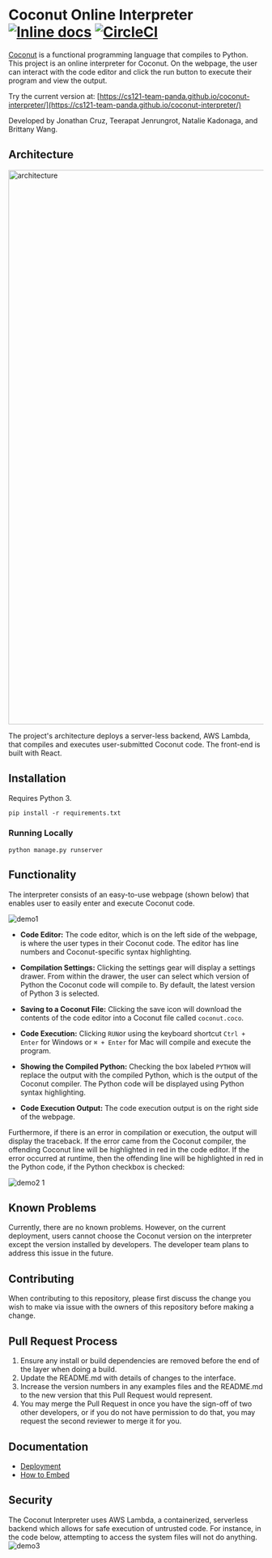 # Coconut Online Interpreter [![Inline docs](http://inch-ci.org/github/cs121-team-panda/coconut-interpreter-flask.svg?branch=master)](http://inch-ci.org/github/cs121-team-panda/coconut-interpreter-flask) [![CircleCI](https://circleci.com/gh/cs121-team-panda/coconut-interpreter-flask/tree/master.svg?style=svg)](https://circleci.com/gh/cs121-team-panda/coconut-interpreter-flask/tree/master)

[Coconut](http://coconut-lang.org/) is a functional programming language that compiles to Python. This project is an online interpreter for Coconut. On the webpage, the user can interact with the code editor and click the run button to execute their program and view the output.

Try the current version at: [https://cs121-team-panda.github.io/coconut-interpreter/](https://cs121-team-panda.github.io/coconut-interpreter/)

Developed by Jonathan Cruz, Teerapat Jenrungrot, Natalie Kadonaga, and Brittany Wang.

## Architecture 
<img width="1093" alt="architecture" src="https://user-images.githubusercontent.com/35832643/38783767-b5ef5236-40bb-11e8-91b4-e1d5bdc0aa18.png">

The project's architecture deploys a server-less backend, AWS Lambda, that compiles and executes user-submitted Coconut code. The front-end is built with React.

## Installation
Requires Python 3. 
```
pip install -r requirements.txt
```

### Running Locally
```
python manage.py runserver 
```

## Functionality

The interpreter consists of an easy-to-use webpage (shown below) that enables user to easily enter and execute Coconut code. 

![demo1](https://user-images.githubusercontent.com/35832643/39089307-f309052e-4578-11e8-8be7-7d1c01902a65.gif)

* **Code Editor:** The code editor, which is on the left side of the webpage, is where the user types in their Coconut code. The editor has line numbers and Coconut-specific syntax highlighting.

* **Compilation Settings:** Clicking the settings gear will display a settings drawer. From within the drawer, the user can select which version of Python the Coconut code will compile to. By default, the latest version of Python 3 is selected. 

* **Saving to a Coconut File:** Clicking the save icon will download the contents of the code editor into a Coconut file called ```coconut.coco```.

* **Code Execution:** Clicking `RUN`or using the keyboard shortcut `Ctrl + Enter` for Windows or `⌘ + Enter` for Mac will compile and execute the program.

* **Showing the Compiled Python:** Checking the box labeled `PYTHON` will replace the output with the compiled Python, which is the output of the Coconut compiler. The Python code will be displayed using Python syntax highlighting.

* **Code Execution Output:** The code execution output is on the right side of the webpage. 

Furthermore, if there is an error in compilation or execution, the output will display the traceback. If the error came from the Coconut compiler, the offending Coconut line will be highlighted in red in the code editor. If the error occurred at runtime, then the offending line will be highlighted in red in the Python code, if the Python checkbox is checked:

![demo2 1](https://user-images.githubusercontent.com/35832643/39089360-592b40be-457a-11e8-840c-dca79ba37a02.gif)

## Known Problems
Currently, there are no known problems. However, on the current deployment, users cannot choose the Coconut version on the interpreter except the version installed by developers. The developer team plans to address this issue in the future.

## Contributing

When contributing to this repository, please first discuss the change you wish to make via issue with the owners of this repository before making a change.

## Pull Request Process

1. Ensure any install or build dependencies are removed before the end of the layer when doing a build.
2. Update the README.md with details of changes to the interface.
3. Increase the version numbers in any examples files and the README.md to the new version that this Pull Request would represent.
4. You may merge the Pull Request in once you have the sign-off of two other developers, or if you do not have permission to do that, you may request the second reviewer to merge it for you.

## Documentation
- [Deployment](https://github.com/cs121-team-panda/coconut-interpreter/blob/master/docs/Deploy.md)
- [How to Embed](https://github.com/cs121-team-panda/coconut-interpreter/blob/master/docs/Embed.md)

## Security

The Coconut Interpreter uses AWS Lambda, a containerized, serverless backend which allows for safe execution of untrusted code. For instance, in the code below, attempting to access the system files will not do anything. 
![demo3](https://user-images.githubusercontent.com/35832643/39089358-3f93a286-457a-11e8-97d1-41664178a2f9.png)
